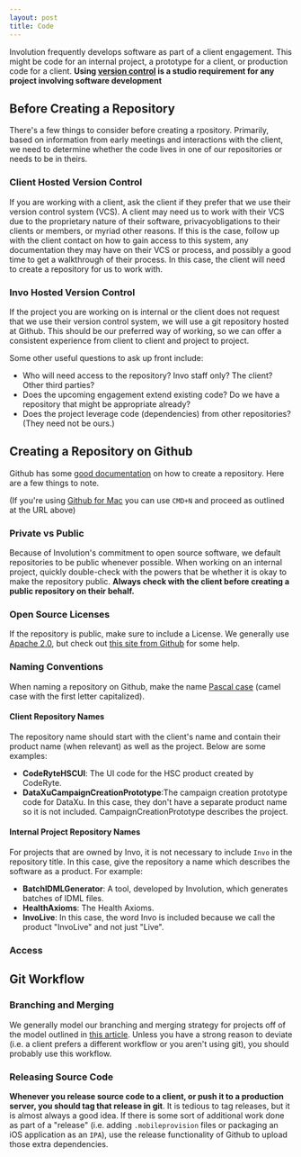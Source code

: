 ```yaml
---
layout: post
title: Code
---
```


Involution frequently develops software as part of a client engagement. This might be code for an internal project, a prototype for a client, or production code for a client. **Using [version control](http://en.wikipedia.org/wiki/Revision_control) is a studio requirement for any project involving software development**

## Before Creating a Repository
There's a few things to consider before creating a rpository. Primarily, based on information from early meetings and interactions with the client, we need to determine whether the code lives in one of our repositories or needs to be in theirs.

### Client Hosted Version Control
If you are working with a client, ask the client if they prefer that we use their version control system (VCS). A client may need us to work with their VCS due to the proprietary nature of their software, privacyobligations to their clients or members, or myriad other reasons. If this is the case, follow up with the client contact on how to gain access to this system, any documentation they may have on their VCS or process, and possibly a good time to get a walkthrough of their process. In this case, the client will need to create a repository for us to work with.

### Invo Hosted Version Control
If the project you are working on is internal or the client does not request that we use their version control system, we will use a git repository hosted at Github. This should be our preferred way of working, so we can offer a consistent experience from client to client and project to project.

Some other useful questions to ask up front include:

* Who will need access to the repository? Invo staff only? The client? Other third parties?
* Does the upcoming engagement extend existing code? Do we have a repository that might be appropriate already?
* Does the project leverage code (dependencies) from other repositories? (They need not be ours.)

## Creating a Repository on Github
Github has some [good documentation](https://help.github.com/articles/create-a-repo/) on how to create a repository. Here are a few things to note.

(If you're using [Github for Mac](https://mac.github.com/) you can use `CMD+N` and proceed as outlined at the URL above)

### Private vs Public
Because of Involution's commitment to open source software, we default repositories to be public whenever possible. When working on an internal project, quickly double-check with the powers that be whether it is okay to make the repository public. **Always check with the client before creating a public repository on their behalf.**

### Open Source Licenses
If the repository is public, make sure to include a License. We generally use [Apache 2.0](http://choosealicense.com/licenses/apache-2.0/), but check out [this site from Github](http://choosealicense.com/) for some help.

### Naming Conventions
When naming a repository on Github, make the name [Pascal case](http://en.wikipedia.org/wiki/CamelCase) (camel case with the first letter capitalized). 

#### Client Repository Names
The repository name should start with the client's name and contain their product name (when relevant) as well as the project. Below are some examples:

* **CodeRyteHSCUI**: The UI code for the HSC product created by CodeRyte.
* **DataXuCampaignCreationPrototype**:The campaign creation prototype code for DataXu. In this case, they don't have a separate product name so it is not included. CampaignCreationPrototype describes the project.

#### Internal Project Repository Names
For projects that are owned by Invo, it is not necessary to include `Invo` in the repository title. In this case, give the repository a name which describes the software as a product. For example:

* **BatchIDMLGenerator**: A tool, developed by Involution, which generates batches of IDML files.
* **HealthAxioms**: The Health Axioms.
* **InvoLive**: In this case, the word Invo is included because we call the product "InvoLive" and not just "Live".

### Access 

## Git Workflow
### Branching and Merging
We generally model our branching and merging strategy for projects off of the model outlined in [this article](http://nvie.com/posts/a-successful-git-branching-model/). Unless you have a strong reason to deviate (i.e. a client prefers a different workflow or you aren't using git), you should probably use this workflow.

### Releasing Source Code
**Whenever you release source code to a client, or push it to a production server, you should tag that release in git**. It is tedious to tag releases, but it is almost always a good idea. If there is some sort of additional work done as part of a "release" (i.e. adding `.mobileprovision` files or packaging an iOS application as an `IPA`), use the release functionality of Github to upload those extra dependencies.
